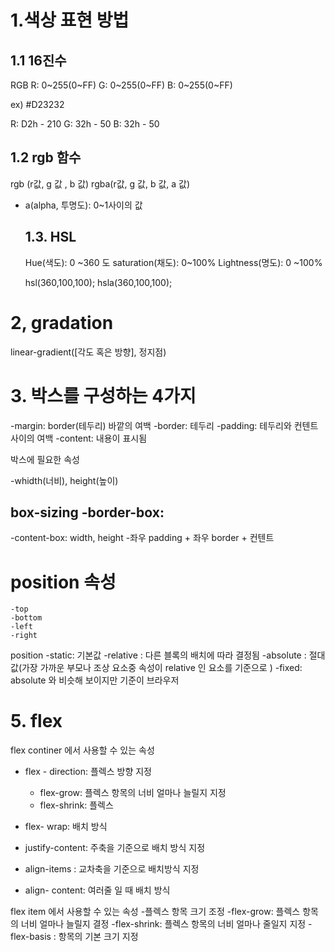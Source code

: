 # 1.색상 표현 방법

## 1.1 16진수

RGB
R: 0~255(0~FF)
G: 0~255(0~FF)
B: 0~255(0~FF)


ex) #D23232

R: D2h - 210
G: 32h - 50
B: 32h - 50

## 1.2 rgb 함수

rgb (r값, g 값 , b 값)
rgba(r값, g 값, b 값, a 값)
- a(alpha, 투명도): 0~1사이의 값
  

  ## 1.3. HSL
  Hue(색도): 0 ~360 도
  saturation(채도): 0~100%
  Lightness(명도): 0 ~100%

  hsl(360,100,100);
  hsla(360,100,100);


# 2, gradation

linear-gradient([각도 혹은 방향], 정지점)

# 3. 박스를 구성하는 4가지
-margin: border(테두리) 바깥의 여백
-border: 테두리
-padding: 테두리와 컨텐트 사이의 여백
-content: 내용이 표시됨

박스에 필요한 속성

-whidth(너비), height(높이)

box-sizing
-border-box:
 -
-content-box: width, height
 -좌우 padding + 좌우 border + 컨텐트 


  # position 속성
    -top
    -bottom
    -left
    -right

  position
    -static: 기본값
    -relative : 다른 블록의 배치에 따라 결정됨 
    -absolute : 절대값(가장 가까운 부모나 조상 요소중 속성이 relative 인 요소를 기준으로 )
    -fixed: absolute 와 비슷해 보이지만 기준이 브라우저 


  # 5. flex
  flex continer 에서 사용할 수 있는 속성
  - flex - direction: 플렉스 방향 지정
    - flex-grow: 플렉스 항목의 너비 얼마나 늘릴지 지정
    - flex-shrink: 플렉스



  - flex- wrap: 배치 방식
  - justify-content: 주축을 기준으로 배치 방식 지정
  - align-items : 교차축을 기준으로 배치방식 지정
  - align- content: 여러줄 일 때 배치 방식

  flex item 에서 사용할 수 있는 속성
  -플렉스 항목 크기 조정
  -flex-grow: 플렉스 항목의 너비 얼마나 늘릴지 결정
  -flex-shrink: 플렉스 항목의 너비 얼마나 줄일지 지정
  -flex-basis : 항목의 기본 크기 지정